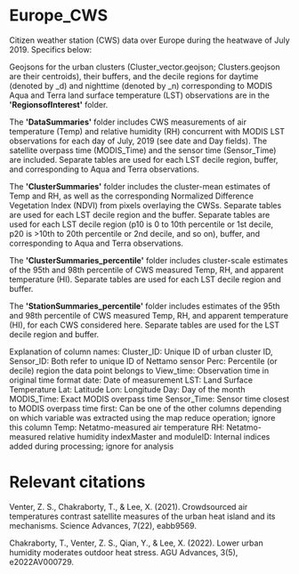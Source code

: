 # Europe_CWS
Citizen weather station (CWS) data over Europe during the heatwave of July 2019. Specifics below:

Geojsons for the urban clusters (Cluster_vector.geojson; Clusters.geojson are their centroids), their buffers, and the decile regions for daytime (denoted by _d) and nighttime (denoted by _n) corresponding to MODIS Aqua and Terra land surface temperature (LST) observations are in the **'RegionsofInterest'** folder.  

The **'DataSummaries'** folder includes CWS measurements of air temperature (Temp) and relative humidity (RH) concurrent with MODIS LST observations for each day of July, 2019 (see date and Day fields). The satellite overpass time (MODIS_Time) and the sensor time (Sensor_Time) are included. Separate tables are used for each LST decile region, buffer, and corresponding to Aqua and Terra observations. 

The **'ClusterSummaries'** folder includes the cluster-mean estimates of Temp and RH, as well as the corresponding Normalized Difference Vegetation Index (NDVI) from pixels overlaying the CWSs. Separate tables are used for each LST decile region and the buffer. Separate tables are used for each LST decile region (p10 is 0 to 10th percentile or 1st decile, p20 is >10th to 20th percentile or 2nd decile, and so on), buffer, and corresponding to Aqua and Terra observations. 

The **'ClusterSummaries_percentile'** folder includes cluster-scale estimates of the 95th and 98th percentile of CWS measured Temp, RH, and apparent temperature (HI). Separate tables are used for each LST decile region and buffer. 

The **'StationSummaries_percentile'** folder includes estimates of the 95th and 98th percentile of CWS measured Temp, RH, and apparent temperature (HI), for each CWS considered here. Separate tables are used for the LST decile region and buffer. 

Explanation of column names:
Cluster_ID: Unique ID of urban cluster
ID, Sensor_ID: Both refer to unique ID of Nettamo sensor
Perc: Percentile (or decile) region the data point belongs to
View_time: Observation time in original time format
date: Date of measurement
LST: Land Surface Temperature
Lat: Latitude
Lon: Longitude
Day: Day of the month
MODIS_Time: Exact MODIS overpass time
Sensor_Time: Sensor time closest to MODIS overpass time
first: Can be one of the other columns depending on which variable was extracted using the map reduce operation; ignore this column
Temp: Netatmo-measured air temperature
RH: Netatmo-measured relative humidity
indexMaster and moduleID: Internal indices added during processing; ignore for analysis

# Relevant citations  

Venter, Z. S., Chakraborty, T., & Lee, X. (2021). Crowdsourced air temperatures contrast satellite measures of the urban heat island and its mechanisms. Science Advances, 7(22), eabb9569.  

Chakraborty, T., Venter, Z. S., Qian, Y., & Lee, X. (2022). Lower urban humidity moderates outdoor heat stress. AGU Advances, 3(5), e2022AV000729.
